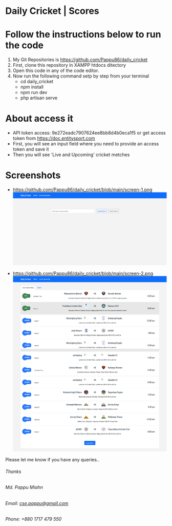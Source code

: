 # Daily Cricket | Scores

# Follow the instructions below to run the code

1. My Git Repositories is https://github.com/Pappu86/daily_cricket
2. First, clone this repository in XAMPP htdocs ditectory
3. Open this code in any of the code editor.
4. Now run the following command setp by step from your terminal
    - cd daily_cricket
    - npm install
    - npm run dev
    - php artisan serve

# About access it

-   API token access: 9e272eadc7907624ee8bb8d4b0eca1f5 or get access token from https://doc.entitysport.com
-   First, you will see an input field where you need to provide an access token and save it
-   Then you will see 'Live and Upcoming' cricket metches

# Screenshots

-   https://github.com/Pappu86/daily_cricket/blob/main/screen-1.png
    ![](https://github.com/Pappu86/daily_cricket/blob/main/screen-1.png)

-   https://github.com/Pappu86/daily_cricket/blob/main/screen-2.png
    ![](https://github.com/Pappu86/daily_cricket/blob/main/screen-2.png)

Please let me know if you have any queries..

###### Thanks

###### Md. Pappu Miahn

###### Email: cse.pappu@gmail.com

###### Phone: +880 1717 479 550
